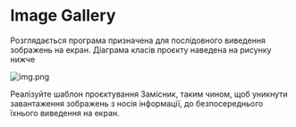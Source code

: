 # Image Gallery

Розглядається програма призначена для послідовного 
виведення зображень на екран. 
Діаграма класів проєкту наведена на рисунку нижче

![img.png](img.png)

Реалізуйте шаблон проєктування Замісник, таким чином, 
щоб уникнути завантаження зображень з носія інформації, 
до безпосереднього їхнього виведення на екран.
